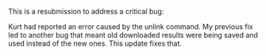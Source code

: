 This is a resubmission to address a critical bug: 

Kurt had reported an error caused by the unlink command. My previous fix led to another bug that meant old downloaded results were being saved and used instead of the new ones. This update fixes that. 

